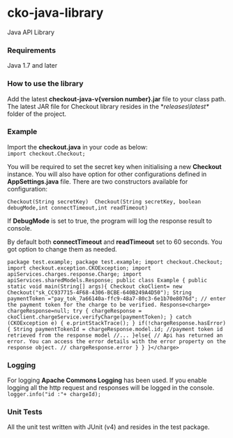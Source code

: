 # cko-java-library

Java API Library

### Requirements

Java 1.7 and later

### How to use the library

Add the latest **checkout-java-v{version number}.jar** file to your class path. The latest JAR file for Checkout library resides in the **releases\latest\** folder of the project.

### Example

Import the **checkout.java** in your code as below:   
`import checkout.Checkout;`

You will be required to set the secret key when initialising a new **Checkout** instance. You will also have option for other configurations defined in **AppSettings.java** file. There are two constructors available for configuration:

`Checkout(String secretKey) 
Checkout(String secretKey, boolean debugMode,int connectTimeout,int readTimeout)`

If **DebugMode** is set to true, the program will log the response result to console.

By default both **connectTimeout** and **readTimeout** set to 60 seconds. You got option to change them as needed.

`package test.example; package test.example; import checkout.Checkout; import checkout.exception.CKOException; import apiServices.charges.response.Charge; import apiServices.sharedModels.Response; public class Example { public static void main(String[] args){ Checkout ckoClient= new Checkout("sk_CC937715-4F68-4306-BCBE-640B249A4D50"); String paymentToken ="pay_tok_7a66140a-ffc9-48a7-80c3-6e1b70e8076d"; // enter the payment token for the charge to be verified. Response<charge> chargeResponse=null; try { chargeResponse = ckoClient.chargeService.verifyCharge(paymentToken); } catch (CKOException e) { e.printStackTrace(); } if(!chargeResponse.hasError){ String paymentTokenId = chargeResponse.model.id; //payment token id retrieved from the response model //... }else{ // Api has returned an error. You can access the error details with the error property on the response object. // chargeResponse.error } } }</charge>`

### Logging

For logging **Apache Commons Logging** has been used. If you enable logging all the http request and responses will be logged in the console.   
`logger.info("id :"+ chargeId);`

### Unit Tests

All the unit test written with JUnit (v4) and resides in the test package.